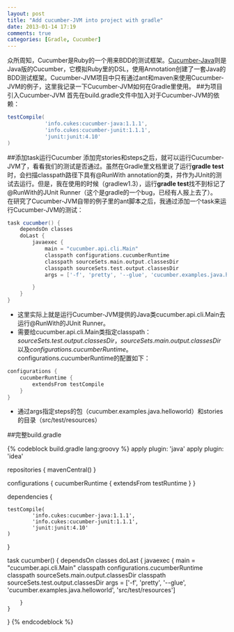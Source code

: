 ```yaml
---
layout: post
title: "Add cucumber-JVM into project with gradle"
date: 2013-01-14 17:19
comments: true
categories: [Gradle, Cucumber]
---
```


众所周知，Cucumber是Ruby的一个用来BDD的测试框架。[Cucumber-Java](http://)则是Java版的Cucumber，它模拟Ruby里的DSL，使用Annotation创建了一套Java的BDD测试框架。Cucumber-JVM项目中只有通过ant和maven来使用Cucumber-JVM的例子，这里我记录一下Cucumber-JVM如何在Gradle里使用。
##为项目引入Cucumber-JVM
首先在build.gradle文件中加入对于Cucumber-JVM的依赖：  
```groovy
testCompile(
            'info.cukes:cucumber-java:1.1.1',
            'info.cukes:cucumber-junit:1.1.1',
            'junit:junit:4.10'
)
```  
##添加task运行Cucumber
添加完stories和steps之后，就可以运行Cucumber-JVM了，看看我们的测试是否通过。虽然在Gradle里文档里说了运行**gradle test**时，会扫描classpath路径下具有@RunWith annotation的类，并作为JUnit的测试去运行。但是，我在使用的时候（gradlew1.3），运行**gradle test**找不到标记了@RunWith的JUnit Runner（这个是gradle的一个bug，已经有人报上去了）。  
在研究了Cucumber-JVM自带的例子里的ant脚本之后，我通过添加一个task来运行Cucumber-JVM的测试：  
```groovy cucumber task
task cucumber() {
    dependsOn classes
    doLast {
        javaexec {
            main = "cucumber.api.cli.Main"
            classpath configurations.cucumberRuntime
            classpath sourceSets.main.output.classesDir
            classpath sourceSets.test.output.classesDir
            args = ['-f', 'pretty', '--glue', 'cucumber.examples.java.helloworld', 'src/test/resources']

        }
    }
}
```  

  * 这里实际上就是运行Cucumber-JVM提供的Java类cucumber.api.cli.Main去运行@RunWith的JUnit Runner。
  * 需要给cucumber.api.cli.Main类指定classpath：*sourceSets.test.output.classesDir*，*sourceSets.main.output.classesDir*以及*configurations.cucumberRuntime*。configurations.cucumberRuntime的配置如下：  
```groovy
configurations {
    cucumberRuntime {
        extendsFrom testCompile
    }
}
```  
 * 通过args指定steps的包（cucumber.examples.java.helloworld）和stories的目录（src/test/resources）  
 
 <!--more-->
 ##完整build.gradle  
 
{% codeblock build.gradle lang:groovy %}
apply plugin: 'java'
apply plugin: 'idea'

repositories {
    mavenCentral()
}

configurations {
    cucumberRuntime {
        extendsFrom testRuntime
    }
}

dependencies {

    testCompile(
            'info.cukes:cucumber-java:1.1.1',
            'info.cukes:cucumber-junit:1.1.1',
            'junit:junit:4.10'
    )
}

task cucumber() {
    dependsOn classes
    doLast {
        javaexec {
            main = "cucumber.api.cli.Main"
            classpath configurations.cucumberRuntime
            classpath sourceSets.main.output.classesDir
            classpath sourceSets.test.output.classesDir
            args = ['-f', 'pretty', '--glue', 'cucumber.examples.java.helloworld', 'src/test/resources']

        }
    }
}
 {% endcodeblock %}
  